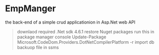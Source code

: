 # EmpManger
the back-end of  a simple crud applicationion in Asp.Net web API

> downlaod required .Net sdk 4.6.1
> restore Nuget packages
> run this in package manager console Update-Package Microsoft.CodeDom.Providers.DotNetCompilerPlatform -r
> import db backuop file in ssms
